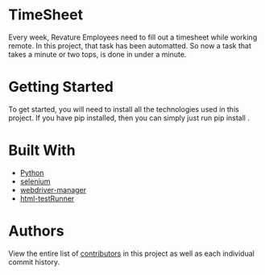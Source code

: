 # TimeSheet

Every week, Revature Employees need to fill out a timesheet while working remote. In this project, that task has been automatted. So now a task that takes a minute or two tops, is done in under a minute.

# Getting Started
To get started, you will need to install all the technologies used in this project. If you have pip installed, then you can simply just run pip install <tech name>.

# Built With
* [Python](https://www.python.org/)
* [selenium](https://pypi.org/project/selenium/)
* [webdriver-manager](https://pypi.org/project/webdriver-manager/)
* [html-testRunner](https://pypi.org/project/HTMLTestRunner/)

# Authors
View the entire list of [contributors](https://github.com/MichaelPearson-gif/Timesheet/graphs/contributors) in this project as well as each individual commit history.
